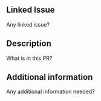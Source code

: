 ## Linked Issue
Any linked issue?

## Description
What is in this PR?

## Additional information
Any additional information needed?
